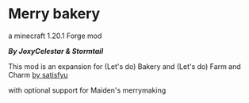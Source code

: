 # Merry bakery
a minecraft 1.20.1 Forge mod

***By JoxyCelestar & Stormtail***



This mod is an expansion for (Let's do) Bakery and (Let's do) Farm and Charm [ by satisfyu ](https://github.com/Let-s-Do-Collection/Bakery/tree/1.20.1-farm%26charm)

with optional support for Maiden's merrymaking
